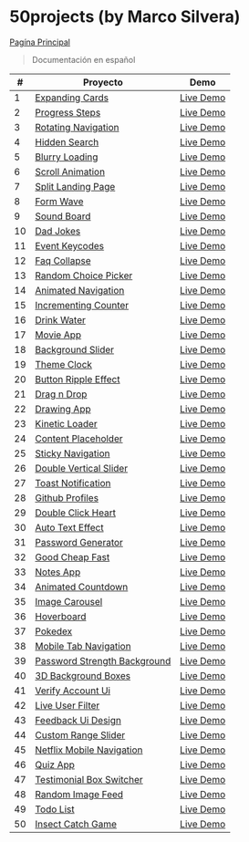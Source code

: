 # 50projects (by Marco Silvera)

[Pagína Principal](https://marco-silvera.github.io/50-Projects/main/)

> Documentación en español

| #   | Proyecto                                                                                                                 | Demo                                                                                      |
| --- | ------------------------------------------------------------------------------------------------------------------------ | ----------------------------------------------------------------------------------------- |
| 1   | [Expanding Cards](https://github.com/Marco-Silvera/50-Projects/tree/master/1-Expanding-Cards)                            | [Live Demo](https://marco-silvera.github.io/50-Projects/1-Expanding-Cards/)               |
| 2   | [Progress Steps](https://github.com/Marco-Silvera/50-Projects/tree/master/2-Progress-Steps)                              | [Live Demo](https://marco-silvera.github.io/50-Projects/2-Progress-Steps/)                |
| 3   | [Rotating Navigation](https://github.com/Marco-Silvera/50-Projects/tree/master/3-Rotating-Navigation)                    | [Live Demo](https://marco-silvera.github.io/50-Projects/3-Rotating-Navigation/)           |
| 4   | [Hidden Search](https://github.com/Marco-Silvera/50-Projects/tree/master/4-Hidden-Search)                                | [Live Demo](https://marco-silvera.github.io/50-Projects/4-Hidden-Search)                  |
| 5   | [Blurry Loading](https://github.com/Marco-Silvera/50-Projects/tree/master/5-Blurry-Loading)                              | [Live Demo](https://marco-silvera.github.io/50-Projects/5-Blurry-Loading)                 |
| 6   | [Scroll Animation](https://github.com/Marco-Silvera/50-Projects/tree/master/6-Scroll-Animation)                          | [Live Demo](https://marco-silvera.github.io/50-Projects/6-Scroll-Animation)               |
| 7   | [Split Landing Page](https://github.com/Marco-Silvera/50-Projects/tree/master/7-Split-Landing-Page)                      | [Live Demo](https://marco-silvera.github.io/50-Projects/7-Split-Landing-Page)             |
| 8   | [Form Wave](https://github.com/Marco-Silvera/50-Projects/tree/master/8-Form-Wave)                                        | [Live Demo](https://marco-silvera.github.io/50-Projects/8-Form-Wave)                      |
| 9   | [Sound Board](https://github.com/Marco-Silvera/50-Projects/tree/master/9-Sound-Board)                                    | [Live Demo](https://marco-silvera.github.io/50-Projects/9-Sound-Board)                    |
| 10  | [Dad Jokes](https://github.com/Marco-Silvera/50-Projects/tree/master/10-Dad-Jokes)                                       | [Live Demo](https://marco-silvera.github.io/50-Projects/10-Dad-Jokes)                     |
| 11  | [Event Keycodes](https://github.com/Marco-Silvera/50-Projects/tree/master/11-Event-Keycodes)                             | [Live Demo](https://marco-silvera.github.io/50-Projects/11-Event-Keycodes)                |
| 12  | [Faq Collapse](https://github.com/Marco-Silvera/50-Projects/tree/master/12-Faq-Collapse)                                 | [Live Demo](https://marco-silvera.github.io/50-Projects/12-Faq-Collapse)                  |
| 13  | [Random Choice Picker](https://github.com/Marco-Silvera/50-Projects/tree/master/13-Random-Choice-Picker)                 | [Live Demo](https://marco-silvera.github.io/50-Projects/13-Random-Choice-Picker)          |
| 14  | [Animated Navigation](https://github.com/Marco-Silvera/50-Projects/tree/master/14-Animated-Navigation)                   | [Live Demo](https://marco-silvera.github.io/50-Projects/14-Animated-Navigation)           |
| 15  | [Incrementing Counter](https://github.com/Marco-Silvera/50-Projects/tree/master/15-Incrementing-Counter)                 | [Live Demo](https://marco-silvera.github.io/50-Projects/15-Incrementing-Counter)          |
| 16  | [Drink Water](https://github.com/Marco-Silvera/50-Projects/tree/master/16-Drink-Water)                                   | [Live Demo](https://marco-silvera.github.io/50-Projects/16-Drink-Water)                   |
| 17  | [Movie App](https://github.com/Marco-Silvera/50-Projects/tree/master/17-Movie-App)                                       | [Live Demo](https://marco-silvera.github.io/50-Projects/17-Movie-App)                     |
| 18  | [Background Slider](https://github.com/Marco-Silvera/50-Projects/tree/master/18-Background-Slider)                       | [Live Demo](https://marco-silvera.github.io/50-Projects/18-Background-Slider)             |
| 19  | [Theme Clock](https://github.com/Marco-Silvera/50-Projects/tree/master/19-Theme-Clock)                                   | [Live Demo](https://marco-silvera.github.io/50-Projects/19-Theme-Clock)                   |
| 20  | [Button Ripple Effect](https://github.com/Marco-Silvera/50-Projects/tree/master/20-Button-Ripple-Effect)                 | [Live Demo](https://marco-silvera.github.io/50-Projects/20-Button-Ripple-Effect)          |
| 21  | [Drag n Drop](https://github.com/Marco-Silvera/50-Projects/tree/master/21-Drag-n-Drop)                                   | [Live Demo](https://marco-silvera.github.io/50-Projects/21-Drag-n-Drop)                   |
| 22  | [Drawing App](https://github.com/Marco-Silvera/50-Projects/tree/master/22-Drawing-App)                                   | [Live Demo](https://marco-silvera.github.io/50-Projects/22-Drawing-App)                   |
| 23  | [Kinetic Loader](https://github.com/Marco-Silvera/50-Projects/tree/master/23-Kinetic-Loader)                             | [Live Demo](https://marco-silvera.github.io/50-Projects/23-Kinetic-Loader)                |
| 24  | [Content Placeholder](https://github.com/Marco-Silvera/50-Projects/tree/master/24-Content-Placeholder)                   | [Live Demo](https://marco-silvera.github.io/50-Projects/24-Content-Placeholder)           |
| 25  | [Sticky Navigation](https://github.com/Marco-Silvera/50-Projects/tree/master/25-Sticky-Navigation)                       | [Live Demo](https://marco-silvera.github.io/50-Projects/25-Sticky-Navigation)             |
| 26  | [Double Vertical Slider](https://github.com/Marco-Silvera/50-Projects/tree/master/26-Double-Vertical-Slider)             | [Live Demo](https://marco-silvera.github.io/50-Projects/26-Double-Vertical-Slider/)       |
| 27  | [Toast Notification](https://github.com/Marco-Silvera/50-Projects/tree/master/27-Toast-Notification)                     | [Live Demo](https://marco-silvera.github.io/50-Projects/27-Toast-Notification/)           |
| 28  | [Github Profiles](https://github.com/Marco-Silvera/50-Projects/tree/master/28-Github-Profiles)                           | [Live Demo](https://marco-silvera.github.io/50-Projects/28-Github-Profiles/)              |
| 29  | [Double Click Heart](https://github.com/Marco-Silvera/50-Projects/tree/master/29-Double-Click-Heart)                     | [Live Demo](https://marco-silvera.github.io/50-Projects/29-Double-Click-Heart/)           |
| 30  | [Auto Text Effect](https://github.com/Marco-Silvera/50-Projects/tree/master/30-Auto-Text-Effect)                         | [Live Demo](https://marco-silvera.github.io/50-Projects/30-Auto-Text-Effect/)             |
| 31  | [Password Generator](https://github.com/Marco-Silvera/50-Projects/tree/master/31-Password-Generator)                     | [Live Demo](https://marco-silvera.github.io/50-Projects/31-Password-Generator/)           |
| 32  | [Good Cheap Fast](https://github.com/Marco-Silvera/50-Projects/tree/master/32-Good-Cheap-Fast)                           | [Live Demo](https://marco-silvera.github.io/50-Projects/32-Good-Cheap-Fast/)              |
| 33  | [Notes App](https://github.com/Marco-Silvera/50-Projects/tree/master/33-Notes-App)                                       | [Live Demo](https://marco-silvera.github.io/50-Projects/33-Notes-App/)                    |
| 34  | [Animated Countdown](https://github.com/Marco-Silvera/50-Projects/tree/master/34-Animated-Countdown)                     | [Live Demo](https://marco-silvera.github.io/50-Projects/34-Animated-Countdown/)           |
| 35  | [Image Carousel](https://github.com/Marco-Silvera/50-Projects/tree/master/35-Image-Carousel)                             | [Live Demo](https://marco-silvera.github.io/50-Projects/35-Image-Carousel/)               |
| 36  | [Hoverboard](https://github.com/Marco-Silvera/50-Projects/tree/master/36-Hoverboard)                                     | [Live Demo](https://marco-silvera.github.io/50-Projects/36-Hoverboard/)                   |
| 37  | [Pokedex](https://github.com/Marco-Silvera/50-Projects/tree/master/37-Pokedex)                                           | [Live Demo](https://marco-silvera.github.io/50-Projects/37-Pokedex/)                      |
| 38  | [Mobile Tab Navigation](https://github.com/Marco-Silvera/50-Projects/tree/master/38-Mobile-Tab-Navigation)               | [Live Demo](https://marco-silvera.github.io/50-Projects/38-Mobile-Tab-Navigation/)        |
| 39  | [Password Strength Background](https://github.com/Marco-Silvera/50-Projects/tree/master/39-Password-Strength-Background) | [Live Demo](https://marco-silvera.github.io/50-Projects/39-Password-Strength-Background/) |
| 40  | [3D Background Boxes](https://github.com/Marco-Silvera/50-Projects/tree/master/40-3d-Background-Boxes)                   | [Live Demo](https://marco-silvera.github.io/50-Projects/40-3d-Background-Boxes/)          |
| 41  | [Verify Account Ui](https://github.com/Marco-Silvera/50-Projects/tree/master/41-Verify-Account-Ui)                       | [Live Demo](https://marco-silvera.github.io/50-Projects/41-Verify-Account-Ui/)            |
| 42  | [Live User Filter](https://github.com/Marco-Silvera/50-Projects/tree/master/42-Live-User-Filter)                         | [Live Demo](https://marco-silvera.github.io/50-Projects/42-Live-User-Filter/)             |
| 43  | [Feedback Ui Design](https://github.com/Marco-Silvera/50-Projects/tree/master/43-Feedback-Ui-Design)                     | [Live Demo](https://marco-silvera.github.io/50-Projects/43-Feedback-Ui-Design/)           |
| 44  | [Custom Range Slider](https://github.com/Marco-Silvera/50-Projects/tree/master/44-Custom-Range-Slider)                   | [Live Demo](https://marco-silvera.github.io/50-Projects/44-Custom-Range-Slider/)          |
| 45  | [Netflix Mobile Navigation](https://github.com/Marco-Silvera/50-Projects/tree/master/45-Netflix-Mobile-Navigation)       | [Live Demo](https://marco-silvera.github.io/50-Projects/45-Netflix-Mobile-Navigation/)    |
| 46  | [Quiz App](https://github.com/Marco-Silvera/50-Projects/tree/master/46-Quiz-App)                                         | [Live Demo](https://marco-silvera.github.io/50-Projects/46-Quiz-App/)                     |
| 47  | [Testimonial Box Switcher](https://github.com/Marco-Silvera/50-Projects/tree/master/47-Testimonial-Box-Switcher)         | [Live Demo](https://marco-silvera.github.io/50-Projects/47-Testimonial-Box-Switcher/)     |
| 48  | [Random Image Feed](https://github.com/Marco-Silvera/50-Projects/tree/master/48-Random-Image-Feed)                       | [Live Demo](https://marco-silvera.github.io/50-Projects/48-Random-Image-Feed/)            |
| 49  | [Todo List](https://github.com/Marco-Silvera/50-Projects/tree/master/49-Todo-List)                                       | [Live Demo](https://marco-silvera.github.io/50-Projects/49-Todo-List/)                    |
| 50  | [Insect Catch Game](https://github.com/Marco-Silvera/50-Projects/tree/master/50-Insect-Catch-Game)                       | [Live Demo](https://marco-silvera.github.io/50-Projects/50-Insect-Catch-Game/)            |
